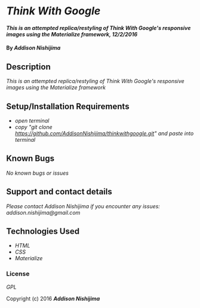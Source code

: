 # _Think With Google_

#### _This is an attempted replica/restyling of Think With Google's responsive images using the Materialize framework, 12/2/2016_

#### By _**Addison Nishijima**_

## Description

_This is an attempted replica/restyling of Think With Google's responsive images using the Materialize framework_

## Setup/Installation Requirements

* _open terminal_
* _copy "git clone https://github.com/AddisonNishijima/thinkwithgoogle.git" and paste into terminal_

## Known Bugs

_No known bugs or issues_

## Support and contact details

_Please contact Addison Nishijima if you encounter any issues: addison.nishijima@gmail.com_

## Technologies Used

* _HTML_
* _CSS_
* _Materialize_

### License

*GPL*

Copyright (c) 2016 **_Addison Nishijima_**
